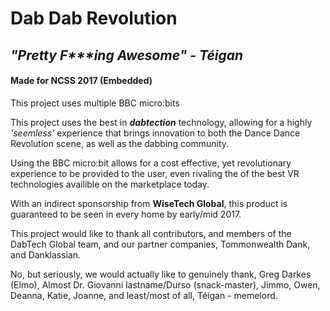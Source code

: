 # Dab Dab Revolution

## *"Pretty F&ast;&ast;&ast;ing Awesome" - Téigan*

#### Made for NCSS 2017 (Embedded)

This project uses multiple BBC micro:bits


This project uses the best in ***dabtection*** technology, allowing for a highly *'seemless'* experience that brings innovation to both the Dance Dance Revolution scene, as well as the dabbing community.

Using the BBC micro:bit allows for a cost effective, yet revolutionary experience to be provided to the user, even rivaling the of the best VR technologies availible on the marketplace today.

With an indirect sponsorship from **WiseTech Global**, this product is guaranteed to be seen in every home by early/mid 2017.

This project would like to thank all contributors, and members of the DabTech Global team, and our partner companies, Tommonwealth Dank, and Danklassian.

No, but seriously, we would actually like to genuinely thank, Greg Darkes (Elmo), Almost Dr. Giovanni lastname/Durso (snack-master), Jimmo, Owen, Deanna, Katie, Joanne, and least/most of all, Téigan - memelord.
